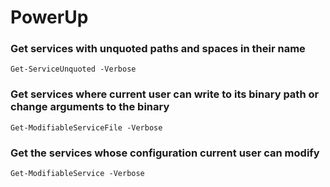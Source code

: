 # PowerUp

### Get services with unquoted paths and spaces in their name
```
Get-ServiceUnquoted -Verbose
```
### Get services where current user can write to its binary path or change arguments to the binary
```
Get-ModifiableServiceFile -Verbose
```
### Get the services whose configuration current user can modify
```
Get-ModifiableService -Verbose
```
